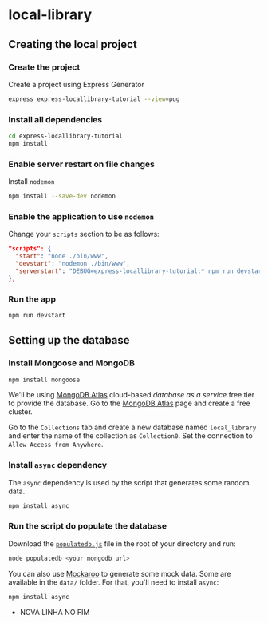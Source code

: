 # local-library

## Creating the local project

### Create the project

Create a project using Express Generator

```bash
express express-locallibrary-tutorial --view=pug
```

### Install all dependencies

```bash
cd express-locallibrary-tutorial
npm install
```

### Enable server restart on file changes

Install `nodemon`

```bash
npm install --save-dev nodemon
```

### Enable the application to use `nodemon`

Change your `scripts` section to be as follows:

```json
"scripts": {
  "start": "node ./bin/www",
  "devstart": "nodemon ./bin/www",
  "serverstart": "DEBUG=express-locallibrary-tutorial:* npm run devstart"
},
```

### Run the app

```bash
npm run devstart
```

## Setting up the database

### Install Mongoose and MongoDB

```bash
npm install mongoose
```

We'll be using [MongoDB Atlas](https://www.mongodb.com/cloud/atlas) cloud-based _database as a service_ free tier to provide the database. Go to the [MongoDB Atlas](https://www.mongodb.com/cloud/atlas) page and create a free cluster.

Go to the `Collections` tab and create a new database named `local_library` and enter the name of the collection as `Collection0`. Set the connection to `Allow Access from Anywhere`.

### Install `async` dependency

The `async` dependency is used by the script that generates some random data.

```bash
npm install async
```

### Run the script do populate the database

Download the [`populatedb.js`](https://raw.githubusercontent.com/hamishwillee/express-locallibrary-tutorial/master/populatedb.js) file in the root of your directory and run:

```bash
node populatedb <your mongodb url>
```

You can also use [Mockaroo](https://www.mockaroo.com/) to generate some mock data. Some are available in the `data/` folder. For that, you'll need to install `async`:

```bash
npm install async
```


- NOVA LINHA NO FIM
